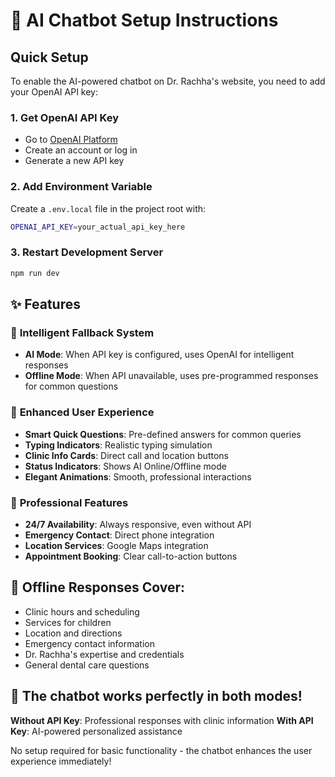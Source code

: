 # 🤖 AI Chatbot Setup Instructions

## Quick Setup

To enable the AI-powered chatbot on Dr. Rachha's website, you need to add your OpenAI API key:

### 1. Get OpenAI API Key
- Go to [OpenAI Platform](https://platform.openai.com/api-keys)
- Create an account or log in
- Generate a new API key

### 2. Add Environment Variable

Create a `.env.local` file in the project root with:

```bash
OPENAI_API_KEY=your_actual_api_key_here
```

### 3. Restart Development Server

```bash
npm run dev
```

## ✨ Features

### 🔄 **Intelligent Fallback System**
- **AI Mode**: When API key is configured, uses OpenAI for intelligent responses
- **Offline Mode**: When API unavailable, uses pre-programmed responses for common questions

### 💬 **Enhanced User Experience**
- **Smart Quick Questions**: Pre-defined answers for common queries
- **Typing Indicators**: Realistic typing simulation
- **Clinic Info Cards**: Direct call and location buttons
- **Status Indicators**: Shows AI Online/Offline mode
- **Elegant Animations**: Smooth, professional interactions

### 📱 **Professional Features**
- **24/7 Availability**: Always responsive, even without API
- **Emergency Contact**: Direct phone integration
- **Location Services**: Google Maps integration
- **Appointment Booking**: Clear call-to-action buttons

## 🎯 Offline Responses Cover:

- Clinic hours and scheduling
- Services for children
- Location and directions
- Emergency contact information
- Dr. Rachha's expertise and credentials
- General dental care questions

## 🚀 The chatbot works perfectly in both modes!

**Without API Key**: Professional responses with clinic information
**With API Key**: AI-powered personalized assistance

No setup required for basic functionality - the chatbot enhances the user experience immediately! 